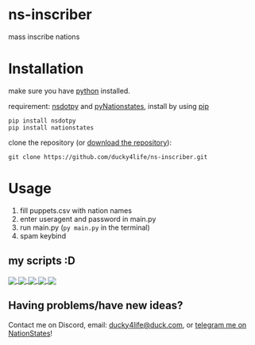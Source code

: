 # ns-inscriber

mass inscribe nations

# Installation

make sure you have [python](https://www.python.org/downloads/) installed.

requirement: [nsdotpy](https://github.com/audreyreal/NSDotPy) and [pyNationstates](https://github.com/DolphDev/pynationstates), install by using [pip](https://pip.pypa.io/en/stable/installation/)

```
pip install nsdotpy
pip install nationstates
```

clone the repository (or [download the repository](https://github.com/ducky4life/ns-inscriber/archive/refs/heads/main.zip)):
```
git clone https://github.com/ducky4life/ns-inscriber.git
```

# Usage

1. fill puppets.csv with nation names
2. enter useragent and password in main.py
3. run main.py (`py main.py` in the terminal)
4. spam keybind

## my scripts :D

<a href="https://github.com/ducky4life/ns-detag">
  <img align="center" src="https://ducky4life.vercel.app/api/pin/?username=ducky4life&repo=ns-detag&theme=algolia&border_color=b0ffff&title_color=b0ffff" />
</a>
<a href="https://github.com/ducky4life/ns-blender">
  <img align="center" src="https://ducky4life.vercel.app/api/pin/?username=ducky4life&repo=ns-blender&theme=algolia&border_color=b0ffff&title_color=b0ffff" />
</a>
<a href="https://github.com/ducky4life/ns-zombie">
  <img align="center" src="https://ducky4life.vercel.app/api/pin/?username=ducky4life&repo=ns-zombie&theme=algolia&border_color=b0ffff&title_color=b0ffff" />
</a>
<a href="https://github.com/ducky4life/ns-cardfinder">
  <img align="center" src="https://ducky4life.vercel.app/api/pin/?username=ducky4life&repo=ns-cardfinder&theme=algolia&border_color=b0ffff&title_color=b0ffff" />
</a>
<a href="https://github.com/ducky4life/ns-cardbidder">
  <img align="center" src="https://ducky4life.vercel.app/api/pin/?username=ducky4life&repo=ns-cardbidder&theme=algolia&border_color=b0ffff&title_color=b0ffff" />
</a>

## Having problems/have new ideas?

Contact me on Discord, email: ducky4life@duck.com, or [telegram me on NationStates](https://www.nationstates.net/page=compose_telegram?tgto=ducky)!
